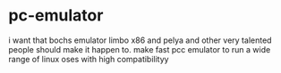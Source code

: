 # pc-emulator
i want that bochs emulator limbo x86 and pelya and other very talented people should make it happen to. make fast pcc emulator to run a wide range of linux oses with high compatibilityy
